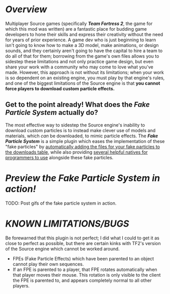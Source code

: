 # *Overview*
Multiplayer Source games (specifically ***Team Fortress 2***, the game for which this mod was written) are a fantastic place for budding game developers to hone their skills and express their creativity without the need for years of prior experience. A game dev who is just beginning to learn isn't going to know how to make a 3D model, make animations, or design sounds, and they certainly aren't going to have the capital to hire a team to do all of that for them; borrowing from the game's own files allows you to sidestep these limitations and not only practice game design, but even share your work with a community who may come to love what you've made. However, this approach is not without its limitations; when your work is so dependent on an existing engine, you must play by that engine's rules, and one of the biggest limitations of the Source engine is that **you cannot force players to download custom particle effects.**

## Get to the point already! What does the ***Fake Particle System*** actually do?
The most effective way to sidestep the Source engine's inability to download custom particles is to instead make clever use of models and materials, which *can* be downloaded, to mimic particle effects. The ***Fake Particle System*** is a simple plugin which eases the implementation of these "fake particles" by [automatically adding the files for your fake particles to the downloads table](https://github.com/SupremeSpookmaster/Fake-Particle-System/blob/main/addons/sourcemod/data/fake_particle_system/fakeparticles.cfg), while also providing [several helpful natives for programmers to use](https://github.com/SupremeSpookmaster/Fake-Particle-System/wiki/Forwards-and-Natives) alongside these fake particles.

# *Preview the Fake Particle System in action!*
TODO: Post gifs of the fake particle system in action.

# *KNOWN LIMITATIONS/BUGS*
Be forewarned that this plugin is not perfect; I did what I could to get it as close to perfect as possible, but there are certain kinks with TF2's version of the Source engine which cannot be worked around.
- FPEs (Fake Particle Effects) which have been parented to an object cannot play their own sequences.
- If an FPE is parented to a player, that FPE rotates automatically when that player moves their mouse. This rotation is only visible to the client the FPE is parented to, and appears completely normal to all other players.
